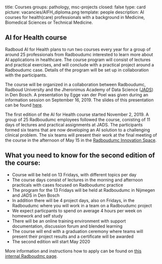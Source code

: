 title: Courses 
groups: pathology, msc-projects
closed: false
type: card
picture: vacancies/AIFH_diploma.png
template: people
description: AI courses for health(care) professionals with a background in Medicine, Biomedical Sciences or Technical Medicine. 

## AI for Health course
Radboud AI for Health plans to run two courses every year for a group of around 25 professionals from Radboudumc interested to learn more about AI applications in healthcare. The course program will consist of lectures and practical exercises, and will conclude with a practical project around a Radboudumc case. Details of the program will be set up in collaboration with the participants.

The course will be organized in a collaboration between Radboudumc, Radboud University and the Jheronimus Academy of Data Science ([JADS](https://www.jads.nl/)) in Den Bosch. A presentation by Egge van der Poel was given during an information session on September 16, 2019. The slides of this presentation can be found [here](https://drive.google.com/open?id=1nnYpNSdr10E3Zm7IiV78UFj239eIV4Yx). 

The first edition of the AI for Health course started November 2, 2019. A group of 25 Radboudumc employees followed the course, conisting of 11 days of lectures and practical assignments at JADS. The participants formed six teams that are now developing an AI solution to a challenging clinical problem. The six teams will present their work at the final meeting of the course in the afternoon of May 15 in the [Radboudumc Innovation Space](https://www.radboudumc.nl/en/reshape/innovation-space).

## What you need to know for the second edition of the course:
- Course will be held on 13 Fridays, with different topics per day
- The course days consist of lectures in the morning and afternoon practicals with cases focused on Radboudumc practice
- The program for the 13 Fridays will be held at Radboudumc in Nijmegen and JADS in Den Bosch
- In addition there will be 4 project days, also on Fridays, in the Radboudumc where you will work in a team on a Radboudumc project
- We expect particpants to spend on average 4 hours per week on homework and self study
- There will be an online training environment with support documentation, discussion forum and blended learning
- The course will end with a graduation ceremony where teams will present their project results and a certificate will be awarded
- The second edition will start May 2020

More information and instructions how to apply can be found on [this internal Radboudmc page](https://www.radboudumc.nl/en/intranet/information-for-researchers/how-can-we-help-you/projects/radboudaiforhealth). 


 <!-- We plan to have 7 obligatory session and 3 that can be selected from a larger list --> 
